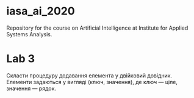 # iasa_ai_2020
Repository for the course on Artificial Intelligence at Institute for Applied Systems Analysis. 

# Lab 3

Скласти процедуру додавання елемента у двійковий довідник. Елементи задаються у вигляді (ключ, значення), де ключ — ціле, значення — рядок.
